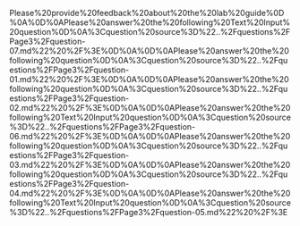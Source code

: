 Please%20provide%20feedback%20about%20the%20lab%20guide%0D%0A%0D%0APlease%20answer%20the%20following%20Text%20Input%20question%0D%0A%3Cquestion%20source%3D%22..%2Fquestions%2FPage3%2Fquestion-07.md%22%20%2F%3E%0D%0A%0D%0APlease%20answer%20the%20following%20question%0D%0A%3Cquestion%20source%3D%22..%2Fquestions%2FPage3%2Fquestion-01.md%22%20%2F%3E%0D%0A%0D%0APlease%20answer%20the%20following%20question%0D%0A%3Cquestion%20source%3D%22..%2Fquestions%2FPage3%2Fquestion-02.md%22%20%2F%3E%0D%0A%0D%0APlease%20answer%20the%20following%20Text%20Input%20question%0D%0A%3Cquestion%20source%3D%22..%2Fquestions%2FPage3%2Fquestion-06.md%22%20%2F%3E%0D%0A%0D%0APlease%20answer%20the%20following%20question%0D%0A%3Cquestion%20source%3D%22..%2Fquestions%2FPage3%2Fquestion-03.md%22%20%2F%3E%0D%0A%0D%0APlease%20answer%20the%20following%20question%0D%0A%3Cquestion%20source%3D%22..%2Fquestions%2FPage3%2Fquestion-04.md%22%20%2F%3E%0D%0A%0D%0APlease%20answer%20the%20following%20Text%20Input%20question%0D%0A%3Cquestion%20source%3D%22..%2Fquestions%2FPage3%2Fquestion-05.md%22%20%2F%3E